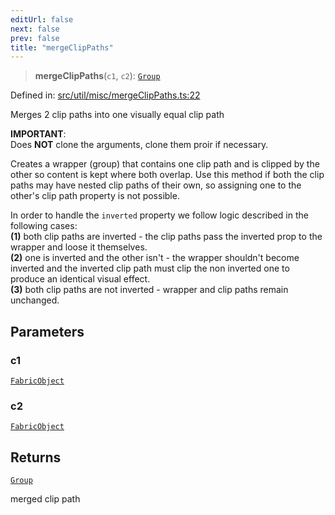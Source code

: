```yaml
---
editUrl: false
next: false
prev: false
title: "mergeClipPaths"
---
```


> **mergeClipPaths**(`c1`, `c2`): [`Group`](/api/classes/group/)

Defined in: [src/util/misc/mergeClipPaths.ts:22](https://github.com/fabricjs/fabric.js/blob/9a792f4b7b8031f02ec7ea4ce8c99f810e45cfec/src/util/misc/mergeClipPaths.ts#L22)

Merges 2 clip paths into one visually equal clip path

**IMPORTANT**:\
Does **NOT** clone the arguments, clone them proir if necessary.

Creates a wrapper (group) that contains one clip path and is clipped by the other so content is kept where both overlap.
Use this method if both the clip paths may have nested clip paths of their own, so assigning one to the other's clip path property is not possible.

In order to handle the `inverted` property we follow logic described in the following cases:\
**(1)** both clip paths are inverted - the clip paths pass the inverted prop to the wrapper and loose it themselves.\
**(2)** one is inverted and the other isn't - the wrapper shouldn't become inverted and the inverted clip path must clip the non inverted one to produce an identical visual effect.\
**(3)** both clip paths are not inverted - wrapper and clip paths remain unchanged.

## Parameters

### c1

[`FabricObject`](/api/classes/fabricobject/)

### c2

[`FabricObject`](/api/classes/fabricobject/)

## Returns

[`Group`](/api/classes/group/)

merged clip path
